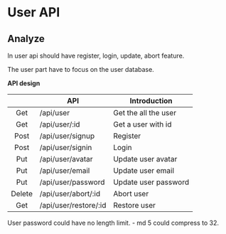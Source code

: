 # User API

## Analyze

In user api should have register, login, update, abort feature.

The user part have to focus on the user database.

**API design**

|        | API                   | Introduction         |
|:------:|-----------------------|----------------------|
|  Get   | /api/user             | Get the all the user |
|  Get   | /api/user/:id         | Get a user with id   |
|  Post  | /api/user/signup      | Register             |
|  Post  | /api/user/signin      | Login                |
|  Put   | /api/user/avatar      | Update user avatar   |
|  Put   | /api/user/email       | Update user email    |
|  Put   | /api/user/password    | Update user password |
| Delete | /api/user/abort/:id   | Abort user           |
|  Get   | /api/user/restore/:id | Restore user         | 

User password could have no length limit. - md 5 could compress to 32.
